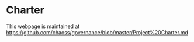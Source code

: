 # Charter

This webpage is maintained at https://github.com/chaoss/governance/blob/master/Project%20Charter.md
